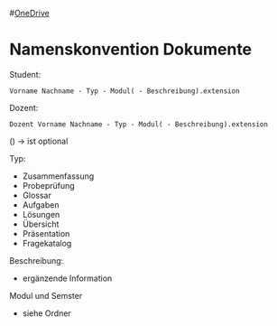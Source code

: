 #[OneDrive](https://onedrive.live.com/redir?resid=C4CED53321DAFA52!461399&authkey=!ADOLGqQTWWtLW4g&ithint=folder%2ctxt)

# Namenskonvention Dokumente

Student:

	Vorname Nachname - Typ - Modul( - Beschreibung).extension

Dozent:

	Dozent Vorname Nachname - Typ - Modul( - Beschreibung).extension

() -> ist optional

Typ:
* Zusammenfassung
* Probeprüfung
* Glossar
* Aufgaben
* Lösungen
* Übersicht
* Präsentation
* Fragekatalog

Beschreibung:
* ergänzende Information

Modul und Semster
* siehe Ordner

